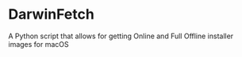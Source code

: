 # DarwinFetch
A Python script that allows for getting Online and Full Offline installer images for macOS
